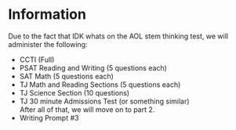 # Information

Due to the fact that IDK whats on the AOL stem thinking test, we will administer the following:  
- CCTI (Full)
- PSAT Reading and Writing (5 questions each)
- SAT Math (5 questions each)
- TJ Math and Reading Sections (5 questions each)
- TJ Science Section (10 questions)
- TJ 30 minute Admissions Test (or something similar)  
After all of that, we will move on to part 2.
- Writing Prompt #3
